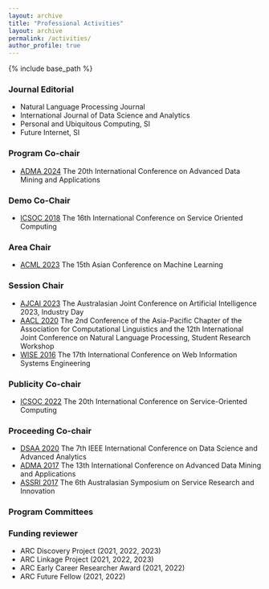 ```yaml
---
layout: archive
title: "Professional Activities"
layout: archive
permalink: /activities/
author_profile: true
---
```


{% include base_path %}

### Journal Editorial 
 - Natural Language Processing Journal
 - International Journal of Data Science and Analytics
 - Personal and Ubiquitous Computing, SI
 - Future Internet, SI
 
### Program Co-chair
 - [ADMA 2024](https://adma2024.github.io/) The 20th International Conference on Advanced Data Mining and Applications
 
### Demo Co-Chair 
- [ICSOC 2018](https://icsoc2018.servtech.info/) The 16th International Conference on Service Oriented Computing
 
### Area Chair
- [ACML 2023](https://www.acml-conf.org/2023/index.html) The 15th Asian Conference on Machine Learning

### Session Chair
 - [AJCAI 2023](https://ajcai2023.org/) The Australasian Joint Conference on Artificial Intelligence 2023, Industry Day
 - [AACL 2020](https://aaclweb.org/) The 2nd Conference of the Asia-Pacific Chapter of the Association for Computational Linguistics and the 12th International Joint Conference on Natural Language Processing, Student Research Workshop
 - [WISE 2016](http://www.wise-conferences.org/2016/) The 17th International Conference on Web Information Systems Engineering

### Publicity Co-chair
 - [ICSOC 2022](https://icsoc2022.spilab.es/) The 20th International Conference on Service-Oriented Computing
 
### Proceeding Co-chair 
 - [DSAA 2020](http://dsaa2020.dsaa.co/) The 7th IEEE International Conference on Data Science and Advanced Analytics
 - [ADMA 2017](http://www.adma2017.net/) The 13th International Conference on Advanced Data Mining and Applications
 - [ASSRI 2017]( http://www.servicesciencesociety.org.au/executive/assri-2017/) The 6th Australasian Symposium on Service Research and Innovation


### Program Committees	



### Funding reviewer
 - ARC Discovery Project (2021, 2022, 2023)
 - ARC Linkage Project (2021, 2022, 2023)
 - ARC Early Career Researcher Award (2021, 2022)
 - ARC Future Fellow (2021, 2022)

